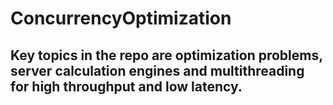 # ConcurrencyOptimization

## Key topics in the repo are optimization problems, server calculation engines and multithreading for high throughput and low latency.
